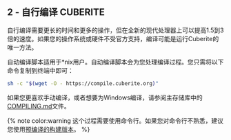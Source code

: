 ## 2 - 自行编译 CUBERITE

自行编译需要更长的时间和更多的操作，但在全新的现代处理器上可以提高1.5到3倍的速度。如果您的操作系统或硬件不受官方支持，编译可能是运行Cuberite的唯一方法。

自动编译脚本适用于*nix用户。自动编译脚本会为您处理编译过程。您只需将以下命令复制到终端中即可：

``` bash
sh -c "$(wget -O - https://compile.cuberite.org)"
```

如果您更喜欢手动编译，或者想要为Windows编译，请参阅主存储库中的[COMPILING.md](https://github.com/cuberite/cuberite/blob/master/COMPILING.md)文件。

{% note color:warning 这个过程需要使用命令行。如果您对命令行不熟悉，建议您使用[预编译的构建版本](/document/MDD_Cuberite_Users_Manual/1_INSTALLING/1_1_Pre-Compiled_Builds)。 %}
